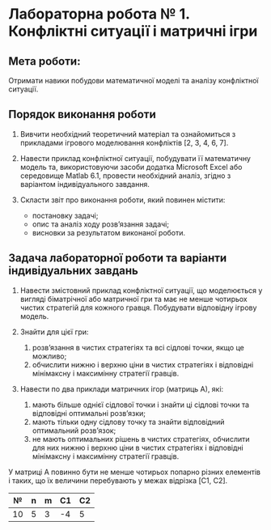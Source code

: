 # Лабораторна робота № 1. Конфліктні ситуації і матричні ігри
## Мета роботи: 

Отримати навики побудови математичної моделі та аналізу
конфліктної ситуації.

## Порядок виконання роботи

1. Вивчити необхідний теоретичний матеріал та ознайомиться з прикладами ігрового моделювання конфліктів [2, 3, 4, 6, 7].

2. Навести приклад конфліктної ситуації, побудувати її математичну модель та, використовуючи засоби додатка Microsoft Excel або середовище Matlab 6.1, провести необхідний аналіз, згідно з варіантом індивідуального завдання.

3. Скласти звіт про виконання роботи, який повинен містити:
    * постановку задачі;
    * опис та аналіз ходу розв’язання задачі;
    * висновки за результатом виконаної роботи.

## Задача лабораторної роботи та варіанти індивідуальних завдань

1. Навести змістовний приклад конфліктної ситуації, що моделюється у вигляді біматрічної або матричної гри та має не менше чотирьох чистих стратегій для кожного гравця. Побудувати відповідну ігрову модель.

2. Знайти для цієї гри:
    1) розв’язання в чистих стратегіях та всі сідлові точки, якщо це можливо;
    2) обчислити нижню і верхню ціни в чистих стратегіях і відповідні мінімаксну і максимінну стратегії гравців.

3. Навести по два приклади матричних ігор (матриць А), які:
    1) мають більше однієї сідлової точки і знайти ці сідлові точки та відповідні оптимальні розв’язки;
    2) мають тільки одну сідлову точку та знайти відповідний оптимальний розв’язок;
    3) не мають оптимальних рішень в чистих стратегіях, обчислити для них нижню і верхню ціни в чистих стратегіях і відповідні мінімаксну і максимінну стратегії гравців.

У матриці А повинно бути не менше чотирьох попарно різних елементів і таких, що їх величини перебувають у межах відрізка [C1, С2]. 


| №  | n | m |  C1 | C2 |
|----|---|---|-----|----|
| 10 | 5 | 3 | -4  |  5 |
 